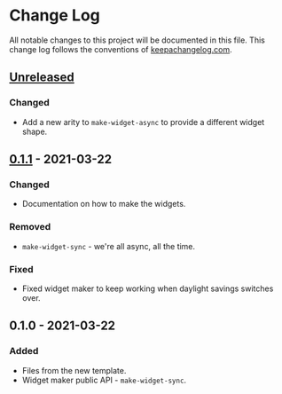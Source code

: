 # Change Log
All notable changes to this project will be documented in this file. This change log follows the conventions of [keepachangelog.com](http://keepachangelog.com/).

## [Unreleased]
### Changed
- Add a new arity to `make-widget-async` to provide a different widget shape.

## [0.1.1] - 2021-03-22
### Changed
- Documentation on how to make the widgets.

### Removed
- `make-widget-sync` - we're all async, all the time.

### Fixed
- Fixed widget maker to keep working when daylight savings switches over.

## 0.1.0 - 2021-03-22
### Added
- Files from the new template.
- Widget maker public API - `make-widget-sync`.

[Unreleased]: https://github.com/com.phronemophobic/skija-macosx-crash-repro/compare/0.1.1...HEAD
[0.1.1]: https://github.com/com.phronemophobic/skija-macosx-crash-repro/compare/0.1.0...0.1.1
